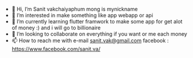 - 👋 Hi, I’m Sanit vakchaiyaphum mong is mynickname
- 👀 I’m interested in make something like app webapp or api  
- 🌱 I’m currently learning flutter framwork to make some app for get alot of money :) and i will go to billionaire 
- 💞️ I’m looking to collaborate on everything if you want or me each money 
- 📫 How to reach me with e-mail sanit.vak@gmail.com facebook : https://www.facebook.com/sanit.va/ 

<!---
mongvaka/mongvaka is a ✨ special ✨ repository because its `README.md` (this file) appears on your GitHub profile.
You can click the Preview link to take a look at your changes.
--->
